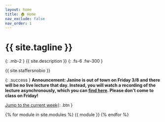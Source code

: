 ```yaml
---
layout: home
title: 🏠 Home
nav_exclude: false
nav_order: 1
---
```


# {{ site.tagline }}
{: .mb-2 }
{{ site.description }}
{: .fs-6 .fw-300 }


{{ site.staffersnobio }}

<!--
{: .success }
**Tip: When working on assignments, use Ctrl+F on this page to search for a keyword and quickly find the relevant lecture. Click the ✏️ emoji to open a static version of the lecture for reference, which is much faster than loading it on DataHub. Also, make sure to use the [reference sheet](https://drive.google.com/file/d/1ky0Np67HS2O4LO913P-ing97SJG0j27n/view?usp=sharing)!**
-->


{: .success }
**Announcement: Janine is out of town on Friday 3/8 and there will be no live lecture that day. Instead, you will watch a recording of the lecture asynchronously, which you can [find here](https://youtu.be/HdUloteI5Ss). Please don't come to class on Friday!**



[Jump to the current week](#week-9-prediction){: .btn }


{% for module in site.modules %}
{{ module }}
{% endfor %}